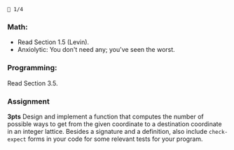 `📆 1/4`

### Math:

* Read Section 1.5 (Levin).
* Anxiolytic: You don't need any; you've seen the worst. 

### Programming:

Read Section 3.5.

### Assignment

**3pts** Design and implement a function that computes the number of possible
ways to get from the given  coordinate to a destination coordinate in an integer lattice.
Besides a signature and a definition, also include `check-expect` forms in your
code for some relevant tests for your program.

